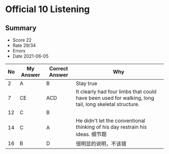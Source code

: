 # Official 10 Listening
## Summary
- Score 22
- Rate 29/34
- Errors
- Date 2021-06-05


| No | My Answer | Correct Answer | Why |
|----|-----------|----------------|-----|
|2| A | B| Stay true |
|7 |CE|ACD | It clearly had four limbs that could have been used for walking, long tail, long skeletal structure.| 
|12| C| B | |
|14| C | A | He didn't let the conventional thinking of his day restrain his ideas. 细节题|
|16| B | D | 很明显的说明，不该错|